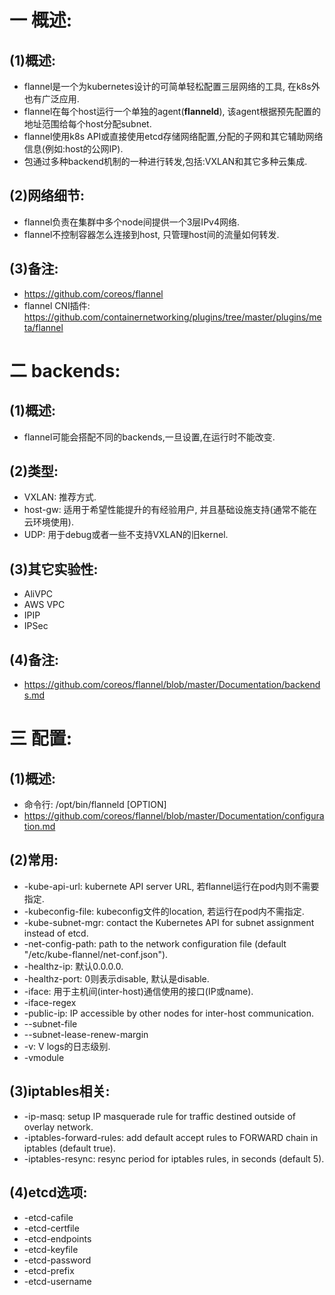 # 一 概述:
## (1)概述:
- flannel是一个为kubernetes设计的可简单轻松配置三层网络的工具, 在k8s外也有广泛应用.
- flannel在每个host运行一个单独的agent(**flanneld**), 该agent根据预先配置的地址范围给每个host分配subnet.
- flannel使用k8s API或直接使用etcd存储网络配置,分配的子网和其它辅助网络信息(例如:host的公网IP).
- 包通过多种backend机制的一种进行转发,包括:VXLAN和其它多种云集成.

## (2)网络细节:
- flannel负责在集群中多个node间提供一个3层IPv4网络.
- flannel不控制容器怎么连接到host, 只管理host间的流量如何转发.

## (3)备注:
- https://github.com/coreos/flannel
- flannel CNI插件: https://github.com/containernetworking/plugins/tree/master/plugins/meta/flannel

# 二 backends:
## (1)概述:
- flannel可能会搭配不同的backends,一旦设置,在运行时不能改变. 

## (2)类型:
- VXLAN: 推荐方式.
- host-gw: 适用于希望性能提升的有经验用户, 并且基础设施支持(通常不能在云环境使用).
- UDP: 用于debug或者一些不支持VXLAN的旧kernel.

## (3)其它实验性:
- AliVPC
- AWS VPC
- IPIP
- IPSec

## (4)备注:
- https://github.com/coreos/flannel/blob/master/Documentation/backends.md

# 三 配置:
## (1)概述:
- 命令行: /opt/bin/flanneld [OPTION]
- https://github.com/coreos/flannel/blob/master/Documentation/configuration.md

## (2)常用:
- -kube-api-url: kubernete API server URL, 若flannel运行在pod内则不需要指定.
- -kubeconfig-file: kubeconfig文件的location, 若运行在pod内不需指定.
- -kube-subnet-mgr: contact the Kubernetes API for subnet assignment instead of etcd.
- -net-config-path: path to the network configuration file (default "/etc/kube-flannel/net-conf.json").
- -healthz-ip: 默认0.0.0.0.
- -healthz-port: 0则表示disable, 默认是disable.
- -iface: 用于主机间(inter-host)通信使用的接口(IP或name).
- -iface-regex
- -public-ip: IP accessible by other nodes for inter-host communication.
- --subnet-file
- --subnet-lease-renew-margin
- -v: V logs的日志级别.
- -vmodule
    	
## (3)iptables相关:
- -ip-masq: setup IP masquerade rule for traffic destined outside of overlay network.
- -iptables-forward-rules: add default accept rules to FORWARD chain in iptables (default true).
- -iptables-resync: resync period for iptables rules, in seconds (default 5).
    	
## (4)etcd选项:
- -etcd-cafile
- -etcd-certfile
- -etcd-endpoints
- -etcd-keyfile
- -etcd-password
- -etcd-prefix
- -etcd-username
